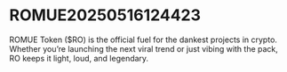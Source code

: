 # ROMUE20250516124423
 ROMUE Token ($RO) is the official fuel for the dankest projects in crypto. Whether you’re launching the next viral trend or just vibing with the pack, RO keeps it light, loud, and legendary. 
